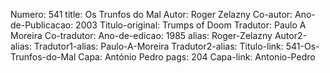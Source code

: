 Numero: 541
title: Os Trunfos do Mal
Autor: Roger Zelazny
Co-autor: 
Ano-de-Publicacao: 2003
Titulo-original: Trumps of Doom
Tradutor: Paulo A Moreira
Co-tradutor: 
Ano-de-edicao: 1985
alias: Roger-Zelazny
Autor2-alias: 
Tradutor1-alias: Paulo-A-Moreira
Tradutor2-alias: 
Titulo-link: 541-Os-Trunfos-do-Mal
Capa: António Pedro
pags: 204
Capa-link: Antonio-Pedro